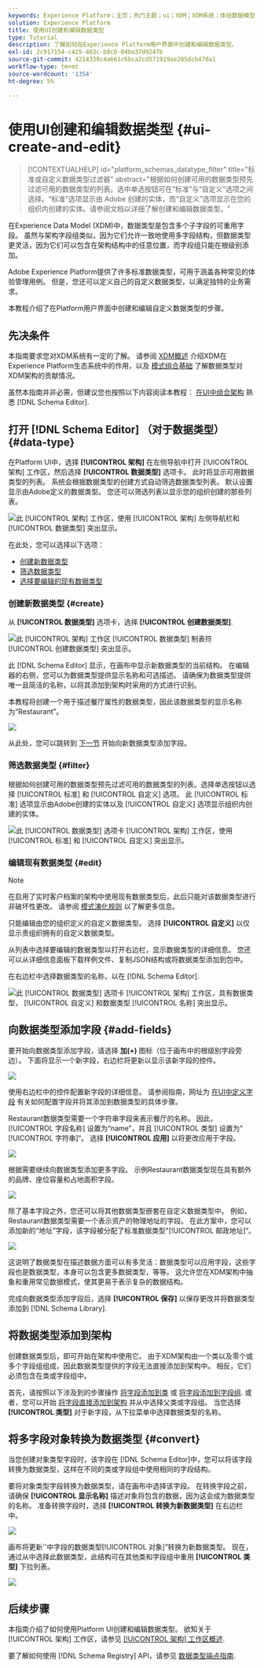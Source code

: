 ```yaml
---
keywords: Experience Platform；主页；热门主题；ui；XDM；XDM系统；体验数据模型；体验数据模型；数据模型；数据模型；架构注册表；架构注册表；架构；架构；架构；架构；创建；数据类型；数据类型；
solution: Experience Platform
title: 使用UI创建和编辑数据类型
type: Tutorial
description: 了解如何在Experience Platform用户界面中创建和编辑数据类型。
exl-id: 2c917154-c425-463c-b8c8-04ba37d9247b
source-git-commit: 4214339c4a661c6bca2cd571919ae205dcb47da1
workflow-type: tm+mt
source-wordcount: '1354'
ht-degree: 5%

---
```


# 使用UI创建和编辑数据类型 {#ui-create-and-edit}

>[!CONTEXTUALHELP]
>id="platform_schemas_datatype_filter"
>title="标准或自定义数据类型过滤器"
>abstract="根据如何创建可用的数据类型预先过滤可用的数据类型的列表。选中单选按钮可在“标准”与“自定义”选项之间选择。“标准”选项显示由 Adobe 创建的实体，而“自定义”选项显示在您的组织内创建的实体。请参阅文档以详细了解创建和编辑数据类型。"

在Experience Data Model (XDM)中，数据类型是包含多个子字段的可重用字段。 虽然与架构字段组类似，因为它们允许一致地使用多字段结构，但数据类型更灵活，因为它们可以包含在架构结构中的任意位置，而字段组只能在根级别添加。

Adobe Experience Platform提供了许多标准数据类型，可用于涵盖各种常见的体验管理用例。 但是，您还可以定义自己的自定义数据类型，以满足独特的业务需求。

本教程介绍了在Platform用户界面中创建和编辑自定义数据类型的步骤。

## 先决条件

本指南要求您对XDM系统有一定的了解。 请参阅 [XDM概述](../../home.md) 介绍XDM在Experience Platform生态系统中的作用，以及 [模式组合基础](../../schema/composition.md) 了解数据类型对XDM架构的贡献情况。

虽然本指南并非必需，但建议您也按照以下内容阅读本教程： [在UI中组合架构](../../tutorials/create-schema-ui.md) 熟悉 [!DNL Schema Editor].

## 打开 [!DNL Schema Editor] （对于数据类型） {#data-type}

在Platform UI中，选择 **[!UICONTROL 架构]** 在左侧导航中打开 [!UICONTROL 架构] 工作区，然后选择 **[!UICONTROL 数据类型]** 选项卡。 此时将显示可用数据类型的列表。 系统会根据数据类型的创建方式自动筛选数据类型列表。 默认设置显示由Adobe定义的数据类型。 您还可以筛选列表以显示您的组织创建的那些列表。

![此 [!UICONTROL 架构] 工作区，使用 [!UICONTROL 架构] 左侧导航栏和 [!UICONTROL 数据类型] 突出显示。](../../images/ui/resources/data-types/data-types-tab.png)

在此处，您可以选择以下选项：

- [创建新数据类型](#create)
- [筛选数据类型](#filter)
- [选择要编辑的现有数据类型](#edit)

### 创建新数据类型 {#create}

从 **[!UICONTROL 数据类型]** 选项卡，选择 **[!UICONTROL 创建数据类型]**.

![此 [!UICONTROL 架构] 工作区 [!UICONTROL 数据类型] 制表符 [!UICONTROL 创建数据类型] 突出显示。](../../images/ui/resources/data-types/create.png)

此 [!DNL Schema Editor] 显示，在画布中显示新数据类型的当前结构。 在编辑器的右侧，您可以为数据类型提供显示名称和可选描述。 请确保为数据类型提供唯一且简洁的名称，以将其添加到架构时采用的方式进行识别。

本教程将创建一个用于描述餐厅属性的数据类型，因此该数据类型的显示名称为“Restaurant”。

![](../../images/ui/resources/data-types/data-type-properties.png)

从此处，您可以跳转到 [下一节](#add-fields) 开始向新数据类型添加字段。

### 筛选数据类型 {#filter}

根据如何创建可用的数据类型预先过滤可用的数据类型的列表。选择单选按钮以选择 [!UICONTROL 标准] 和 [!UICONTROL 自定义] 选项。 此 [!UICONTROL 标准] 选项显示由Adobe创建的实体以及 [!UICONTROL 自定义] 选项显示组织内创建的实体。

![此 [!UICONTROL 数据类型] 选项卡 [!UICONTROL 架构] 工作区，使用 [!UICONTROL 标准] 和 [!UICONTROL 自定义] 突出显示。](../../images/ui/resources/data-types/standard-and-custom-data-types.png)

### 编辑现有数据类型 {#edit}

>[!NOTE]
>
>在启用了实时客户档案的架构中使用现有数据类型后，此后只能对该数据类型进行非破坏性更改。 请参阅 [模式演化规则](../../schema/composition.md#evolution) 以了解更多信息。

只能编辑由您的组织定义的自定义数据类型。 选择 **[!UICONTROL 自定义]** 以仅显示贵组织拥有的自定义数据类型。

从列表中选择要编辑的数据类型以打开右边栏，显示数据类型的详细信息。 您还可以从详细信息面板下载样例文件、复制JSON结构或将数据类型添加到包中。

在右边栏中选择数据类型的名称，以在 [!DNL Schema Editor].

![此 [!UICONTROL 数据类型] 选项卡 [!UICONTROL 架构] 工作区，具有数据类型， [!UICONTROL 自定义] 和数据类型 [!UICONTROL 名称] 突出显示。](../../images/ui/resources/data-types/edit.png)

## 向数据类型添加字段 {#add-fields}

要开始向数据类型添加字段，请选择 **加(+)** 图标（位于画布中的根级别字段旁边）。 下面将显示一个新字段，右边栏将更新以显示该新字段的控件。

![](../../images/ui/resources/data-types/new-field.png)

使用右边栏中的控件配置新字段的详细信息。 请参阅指南，网址为 [在UI中定义字段](../fields/overview.md#define) 有关如何配置字段并将其添加到数据类型的具体步骤。

Restaurant数据类型需要一个字符串字段来表示餐厅的名称。 因此， [!UICONTROL 字段名称] 设置为“name”，并且 [!UICONTROL 类型] 设置为&quot;[!UICONTROL 字符串]“。 选择 **[!UICONTROL 应用]** 以将更改应用于字段。

![](../../images/ui/resources/data-types/name-field.png)

根据需要继续向数据类型添加更多字段。 示例Restaurant数据类型现在具有额外的品牌、座位容量和占地面积字段。

![](../../images/ui/resources/data-types/more-fields.png)

除了基本字段之外，您还可以将其他数据类型嵌套在自定义数据类型中。 例如，Restaurant数据类型需要一个表示资产的物理地址的字段。 在此方案中，您可以添加新的“地址”字段，该字段被分配了标准数据类型&quot;[!UICONTROL 邮政地址]“。

![](../../images/ui/resources/data-types/address-field.png)

这说明了数据类型在描述数据方面可以有多灵活：数据类型可以应用字段，这些字段也是数据类型，本身可以包含更多数据类型，等等。 这允许您在XDM架构中抽象和重用常见数据模式，使其更易于表示复杂的数据结构。

完成向数据类型添加字段后，选择 **[!UICONTROL 保存]** 以保存更改并将数据类型添加到 [!DNL Schema Library].

## 将数据类型添加到架构

创建数据类型后，即可开始在架构中使用它。 由于XDM架构由一个类以及零个或多个字段组组成，因此数据类型提供的字段无法直接添加到架构中。 相反，它们必须包含在类或字段组中。

首先，请按照以下涉及到的步骤操作 [将字段添加到类](./classes.md#add-fields) 或 [将字段添加到字段组](./field-groups.md#add-fields). 或者，您可以开始 [将字段直接添加到架构](./schemas.md#add-individual-fields) 并从中选择父类或字段组。 当您选择 **[!UICONTROL 类型]** 对于新字段，从下拉菜单中选择数据类型的名称。

## 将多字段对象转换为数据类型 {#convert}

当您创建对象类型字段时，该字段在 [!DNL Schema Editor]中，您可以将该字段转换为数据类型，这样在不同的类或字段组中使用相同的字段结构。

要将对象类型字段转换为数据类型，请在画布中选择该字段。 在转换字段之前，请确保 **[!UICONTROL 显示名称]** 描述对象将包含的数据，因为这会成为数据类型的名称。 准备转换字段时，选择 **[!UICONTROL 转换为新数据类型]** 在右边栏中。

![](../../images/ui/resources/data-types/convert-object.png)

画布将更新&#39;&#39;中字段的数据类型[!UICONTROL 对象]”转换为新数据类型。 现在，通过从中选择此数据类型，此结构可在其他类和字段组中重用 **[!UICONTROL 类型]** 下拉列表。

![](../../images/ui/resources/data-types/converted.png)

## 后续步骤

本指南介绍了如何使用Platform UI创建和编辑数据类型。 欲知关于 [!UICONTROL 架构] 工作区，请参见 [[!UICONTROL 架构] 工作区概述](../overview.md).

要了解如何使用 [!DNL Schema Registry] API，请参见 [数据类型端点指南](../../api/data-types.md).
